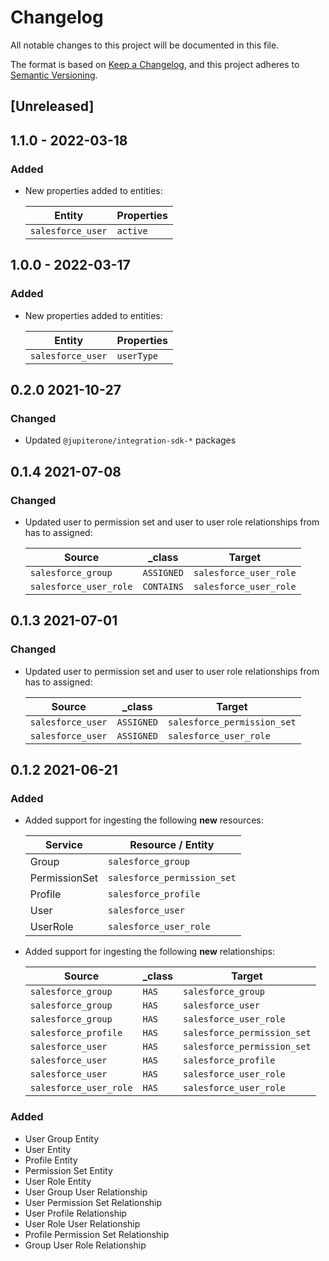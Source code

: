 # Changelog

All notable changes to this project will be documented in this file.

The format is based on [Keep a Changelog](https://keepachangelog.com/en/1.0.0/),
and this project adheres to
[Semantic Versioning](https://semver.org/spec/v2.0.0.html).

## [Unreleased]

## 1.1.0 - 2022-03-18

### Added

- New properties added to entities:

  | Entity            | Properties |
  | ----------------- | ---------- |
  | `salesforce_user` | `active` |

## 1.0.0 - 2022-03-17

### Added

- New properties added to entities:

  | Entity            | Properties |
  | ----------------- | ---------- |
  | `salesforce_user` | `userType` |

## 0.2.0 2021-10-27

### Changed

- Updated `@jupiterone/integration-sdk-*` packages

## 0.1.4 2021-07-08

### Changed

- Updated user to permission set and user to user role relationships from has to
  assigned:

  | Source                 | \_class    | Target                 |
  | ---------------------- | ---------- | ---------------------- |
  | `salesforce_group`     | `ASSIGNED` | `salesforce_user_role` |
  | `salesforce_user_role` | `CONTAINS` | `salesforce_user_role` |

## 0.1.3 2021-07-01

### Changed

- Updated user to permission set and user to user role relationships from has to
  assigned:

  | Source            | \_class    | Target                      |
  | ----------------- | ---------- | --------------------------- |
  | `salesforce_user` | `ASSIGNED` | `salesforce_permission_set` |
  | `salesforce_user` | `ASSIGNED` | `salesforce_user_role`      |

## 0.1.2 2021-06-21

### Added

- Added support for ingesting the following **new** resources:

  | Service       | Resource / Entity           |
  | ------------- | --------------------------- |
  | Group         | `salesforce_group`          |
  | PermissionSet | `salesforce_permission_set` |
  | Profile       | `salesforce_profile`        |
  | User          | `salesforce_user`           |
  | UserRole      | `salesforce_user_role`      |

* Added support for ingesting the following **new** relationships:

  | Source                 | \_class | Target                      |
  | ---------------------- | ------- | --------------------------- |
  | `salesforce_group`     | `HAS`   | `salesforce_group`          |
  | `salesforce_group`     | `HAS`   | `salesforce_user`           |
  | `salesforce_group`     | `HAS`   | `salesforce_user_role`      |
  | `salesforce_profile`   | `HAS`   | `salesforce_permission_set` |
  | `salesforce_user`      | `HAS`   | `salesforce_permission_set` |
  | `salesforce_user`      | `HAS`   | `salesforce_profile`        |
  | `salesforce_user`      | `HAS`   | `salesforce_user_role`      |
  | `salesforce_user_role` | `HAS`   | `salesforce_user_role`      |

### Added

- User Group Entity
- User Entity
- Profile Entity
- Permission Set Entity
- User Role Entity
- User Group User Relationship
- User Permission Set Relationship
- User Profile Relationship
- User Role User Relationship
- Profile Permission Set Relationship
- Group User Role Relationship
